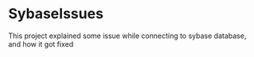 # SybaseIssues
This project explained some issue while connecting to sybase database, and how it got fixed
